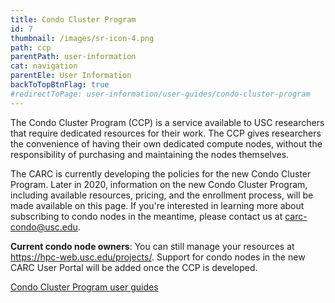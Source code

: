 ```yaml
---
title: Condo Cluster Program
id: 7
thumbnail: /images/sr-icon-4.png
path: ccp
parentPath: user-information
cat: navigation
parentEle: User Information
backToTopBtnFlag: true
#redirectToPage: user-information/user-guides/condo-cluster-program
---
```


The Condo Cluster Program (CCP) is a service available to USC researchers that require dedicated resources for their work. The CCP gives researchers the convenience of having their own dedicated compute nodes, without the responsibility of purchasing and maintaining the nodes themselves. 

The CARC is currently developing the policies for the new Condo Cluster Program. Later in 2020, information on the new Condo Cluster Program, including available resources, pricing, and the enrollment process, will be made available on this page. If you're interested in learning more about subscribing to condo nodes in the meantime, please contact us at <carc-condo@usc.edu>.

**Current condo node owners**: You can still manage your resources at https://hpc-web.usc.edu/projects/. Support for condo nodes in the new CARC User Portal will be added once the CCP is developed. 

[Condo Cluster Program user guides](/user-information/user-guides/condo-cluster-program)